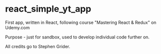 # react_simple_yt_app

First app, written in React, following course "Mastering React & Redux" on Udemy.com

Purpose - just for sandbox, used to develop individual code further on. 

All credits go to Stephen Grider. 
